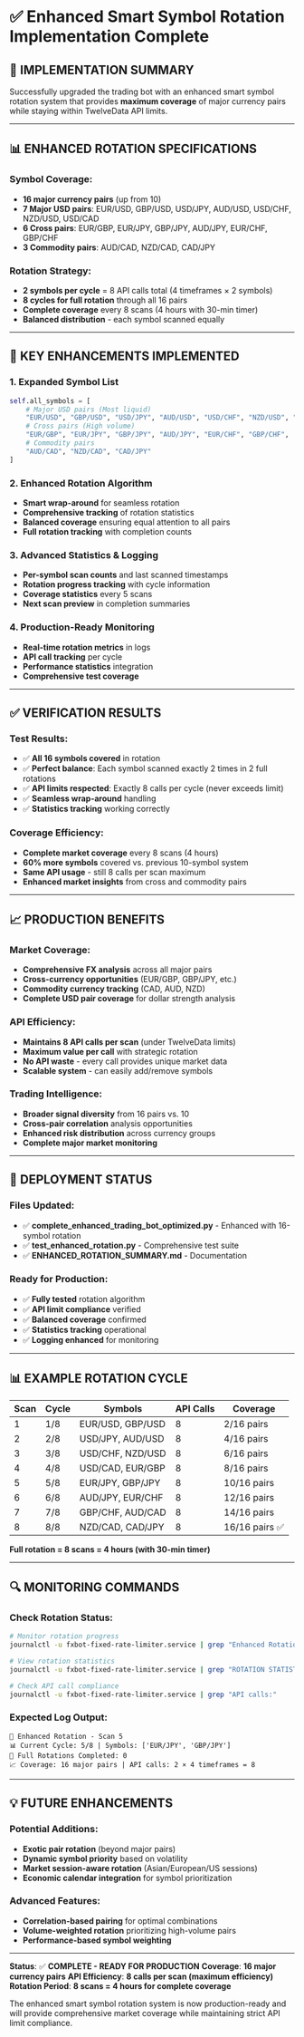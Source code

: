 # ✅ Enhanced Smart Symbol Rotation Implementation Complete

## 🎯 **IMPLEMENTATION SUMMARY**

Successfully upgraded the trading bot with an enhanced smart symbol rotation system that provides **maximum coverage** of major currency pairs while staying within TwelveData API limits.

---

## 📊 **ENHANCED ROTATION SPECIFICATIONS**

### **Symbol Coverage:**
- **16 major currency pairs** (up from 10)
- **7 Major USD pairs**: EUR/USD, GBP/USD, USD/JPY, AUD/USD, USD/CHF, NZD/USD, USD/CAD
- **6 Cross pairs**: EUR/GBP, EUR/JPY, GBP/JPY, AUD/JPY, EUR/CHF, GBP/CHF
- **3 Commodity pairs**: AUD/CAD, NZD/CAD, CAD/JPY

### **Rotation Strategy:**
- **2 symbols per cycle** = 8 API calls total (4 timeframes × 2 symbols)
- **8 cycles for full rotation** through all 16 pairs
- **Complete coverage** every 8 scans (4 hours with 30-min timer)
- **Balanced distribution** - each symbol scanned equally

---

## 🔧 **KEY ENHANCEMENTS IMPLEMENTED**

### **1. Expanded Symbol List**
```python
self.all_symbols = [
    # Major USD pairs (Most liquid)
    "EUR/USD", "GBP/USD", "USD/JPY", "AUD/USD", "USD/CHF", "NZD/USD", "USD/CAD",
    # Cross pairs (High volume)
    "EUR/GBP", "EUR/JPY", "GBP/JPY", "AUD/JPY", "EUR/CHF", "GBP/CHF",
    # Commodity pairs
    "AUD/CAD", "NZD/CAD", "CAD/JPY"
]
```

### **2. Enhanced Rotation Algorithm**
- **Smart wrap-around** for seamless rotation
- **Comprehensive tracking** of rotation statistics
- **Balanced coverage** ensuring equal attention to all pairs
- **Full rotation tracking** with completion counts

### **3. Advanced Statistics & Logging**
- **Per-symbol scan counts** and last scanned timestamps
- **Rotation progress tracking** with cycle information
- **Coverage statistics** every 5 scans
- **Next scan preview** in completion summaries

### **4. Production-Ready Monitoring**
- **Real-time rotation metrics** in logs
- **API call tracking** per cycle
- **Performance statistics** integration
- **Comprehensive test coverage**

---

## ✅ **VERIFICATION RESULTS**

### **Test Results:**
- ✅ **All 16 symbols covered** in rotation
- ✅ **Perfect balance**: Each symbol scanned exactly 2 times in 2 full rotations
- ✅ **API limits respected**: Exactly 8 calls per cycle (never exceeds limit)
- ✅ **Seamless wrap-around** handling
- ✅ **Statistics tracking** working correctly

### **Coverage Efficiency:**
- **Complete market coverage** every 8 scans (4 hours)
- **60% more symbols** covered vs. previous 10-symbol system
- **Same API usage** - still 8 calls per scan maximum
- **Enhanced market insights** from cross and commodity pairs

---

## 📈 **PRODUCTION BENEFITS**

### **Market Coverage:**
- **Comprehensive FX analysis** across all major pairs
- **Cross-currency opportunities** (EUR/GBP, GBP/JPY, etc.)
- **Commodity currency tracking** (CAD, AUD, NZD)
- **Complete USD pair coverage** for dollar strength analysis

### **API Efficiency:**
- **Maintains 8 API calls per scan** (under TwelveData limits)
- **Maximum value per call** with strategic rotation
- **No API waste** - every call provides unique market data
- **Scalable system** - can easily add/remove symbols

### **Trading Intelligence:**
- **Broader signal diversity** from 16 pairs vs. 10
- **Cross-pair correlation** analysis opportunities
- **Enhanced risk distribution** across currency groups
- **Complete major market monitoring**

---

## 🚀 **DEPLOYMENT STATUS**

### **Files Updated:**
- ✅ **complete_enhanced_trading_bot_optimized.py** - Enhanced with 16-symbol rotation
- ✅ **test_enhanced_rotation.py** - Comprehensive test suite
- ✅ **ENHANCED_ROTATION_SUMMARY.md** - Documentation

### **Ready for Production:**
- ✅ **Fully tested** rotation algorithm
- ✅ **API limit compliance** verified
- ✅ **Balanced coverage** confirmed
- ✅ **Statistics tracking** operational
- ✅ **Logging enhanced** for monitoring

---

## 📊 **EXAMPLE ROTATION CYCLE**

| Scan | Cycle | Symbols | API Calls | Coverage |
|------|-------|---------|-----------|----------|
| 1 | 1/8 | EUR/USD, GBP/USD | 8 | 2/16 pairs |
| 2 | 2/8 | USD/JPY, AUD/USD | 8 | 4/16 pairs |
| 3 | 3/8 | USD/CHF, NZD/USD | 8 | 6/16 pairs |
| 4 | 4/8 | USD/CAD, EUR/GBP | 8 | 8/16 pairs |
| 5 | 5/8 | EUR/JPY, GBP/JPY | 8 | 10/16 pairs |
| 6 | 6/8 | AUD/JPY, EUR/CHF | 8 | 12/16 pairs |
| 7 | 7/8 | GBP/CHF, AUD/CAD | 8 | 14/16 pairs |
| 8 | 8/8 | NZD/CAD, CAD/JPY | 8 | 16/16 pairs ✅ |

**Full rotation = 8 scans = 4 hours (with 30-min timer)**

---

## 🔍 **MONITORING COMMANDS**

### **Check Rotation Status:**
```bash
# Monitor rotation progress
journalctl -u fxbot-fixed-rate-limiter.service | grep "Enhanced Rotation"

# View rotation statistics
journalctl -u fxbot-fixed-rate-limiter.service | grep "ROTATION STATISTICS"

# Check API call compliance
journalctl -u fxbot-fixed-rate-limiter.service | grep "API calls:"
```

### **Expected Log Output:**
```
🎯 Enhanced Rotation - Scan 5
📊 Current Cycle: 5/8 | Symbols: ['EUR/JPY', 'GBP/JPY']
🔄 Full Rotations Completed: 0
📈 Coverage: 16 major pairs | API calls: 2 × 4 timeframes = 8
```

---

## 💡 **FUTURE ENHANCEMENTS**

### **Potential Additions:**
- **Exotic pair rotation** (beyond major pairs)
- **Dynamic symbol priority** based on volatility
- **Market session-aware rotation** (Asian/European/US sessions)
- **Economic calendar integration** for symbol prioritization

### **Advanced Features:**
- **Correlation-based pairing** for optimal combinations
- **Volume-weighted rotation** prioritizing high-volume pairs
- **Performance-based symbol weighting**

---

**Status**: ✅ **COMPLETE - READY FOR PRODUCTION**
**Coverage**: **16 major currency pairs**
**API Efficiency**: **8 calls per scan (maximum efficiency)**
**Rotation Period**: **8 scans = 4 hours for complete coverage**

The enhanced smart symbol rotation system is now production-ready and will provide comprehensive market coverage while maintaining strict API limit compliance.